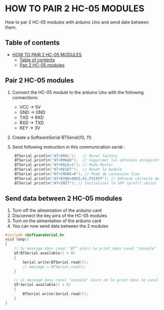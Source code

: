 # HOW TO PAIR 2 HC-05 MODULES
How to par 2 HC-05 modules with arduino Uno and send date between them.

## Table of contents
- [HOW TO PAIR 2 HC-05 MODULES](#how-to-pair-2-hc-05-modules)
  - [Table of contents](#table-of-contents)
  - [Pair 2 HC-05 modules](#pair-2-hc-05-modules)

## Pair 2 HC-05 modules
1. Connect the HC-05 module to the arduino Uno with the following connections:
   - VCC -> 5V
   - GND -> GND
   - TXD -> RXD
   - RXD -> TXD
   - KEY -> 3V
   
2. Create a SoftwareSerial BTSerial(10, 11)
   
3. Send following instruction in this communication serial :
   ``` cpp
    BTSerial.println("AT+ORGL");   // Reset factory
	BTSerial.println("AT+RMAAD");  // Supprimer les adresses enregistrées
	BTSerial.println("AT+ROLE=1"); // Mode Master
	BTSerial.println("AT+RESET");  // Reset le module
	BTSerial.println("AT+CMODE=0"); // Mode de connexion fixe
	BTSerial.println("AT+BIND=98D3,61,F5CEFF"); // Adresse correcte du module Slave
	BTSerial.println("AT+INIT"); // Initialiser le SPP (profil série)
	```

## Send data between 2 HC-05 modules
1. Turn off the alimentation of the arduino card
2. Disconnect the key pins of the HC-05 modules
3. Turn on the alimentation of the arduino card
4. You can now send data between the 2 modules

``` cpp
#include <SoftwareSerial.h>
void loop()
{
	// Si message dans canal "BT" alors le print dans canal "console"
	if(BTSerial.available() > 0)
	{
		Serial.write(BTSerial.read());
        // message = BTSerial.read();
	}

	// si message dans canal "console" alors on le print dans le canal "BT"
	if(Serial.available() > 0)
	{
		BTSerial.write(Serial.read());
	}
}
```

